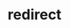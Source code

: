 ---
layout: 302
title: redirect
description: 302跳转网页
canonical_url: 'https://tggsearch.github.io/docs/302.html'
---